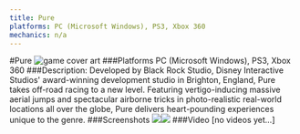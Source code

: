 ```yaml
---
title: Pure
platforms: PC (Microsoft Windows), PS3, Xbox 360
mechanics: n/a
---
```

#Pure
![game cover art](//images.igdb.com/igdb/image/upload/t_cover_big/rbn9gkedlzawkvvkc8j3.jpg "Logo Title Text 1")
###Platforms
PC (Microsoft Windows), PS3, Xbox 360
###Description:
Developed by Black Rock Studio, Disney Interactive Studios' award-winning development studio in Brighton, England, Pure takes off-road racing to a new level. Featuring vertigo-inducing massive aerial jumps and spectacular airborne tricks in photo-realistic real-world locations all over the globe, Pure delivers heart-pounding experiences unique to the genre.
###Screenshots
<a target="_blank" href="//images.igdb.com/igdb/image/upload/t_cover_big/eubw1oprdfobqlroethj.jpg"><img src="//images.igdb.com/igdb/image/upload/t_thumb/eubw1oprdfobqlroethj.jpg"/></a><a target="_blank" href="//images.igdb.com/igdb/image/upload/t_cover_big/dcjxojppm14ummz092bg.jpg"><img src="//images.igdb.com/igdb/image/upload/t_thumb/dcjxojppm14ummz092bg.jpg"/></a>
###Video
[no videos yet...]
